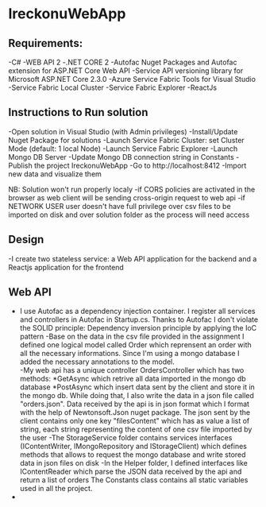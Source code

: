 # IreckonuWebApp 

## Requirements:
-C# 
-WEB API 2
-.NET CORE 2
-Autofac Nuget Packages and Autofac extension for ASP.NET Core Web API
-Service API versioning library for Microsoft ASP.NET Core 2.3.0
-Azure Service Fabric Tools for Visual Studio
-Service Fabric Local Cluster
-Service Fabric Explorer
-ReactJs

## Instructions to Run solution
-Open solution in Visual Studio (with Admin privileges)
-Install/Update Nuget Package for solutions
-Launch Service Fabric Cluster: set Cluster Mode (default: 1 local Node)
-Launch Service Fabric Explorer
-Launch Mongo DB Server
-Update Mongo DB connection string in Constants
-Publish the project IreckonuWebApp
-Go to http://localhost:8412
-Import new data and visualize them

NB: Solution won't run properly localy 
-if CORS policies are activated in the browser as web client will be sending cross-origin request to web api
-if NETWORK USER user doesn't have full privilege over csv files to be imported on disk and over solution folder as the process 
will need access  
## Design
-I create two stateless service: a Web API application for the backend and a Reactjs application for the frontend

## Web API

- I use Autofac as a dependency injection container. I register all services and controllers in Autofac in Startup.cs. Thanks to Autofac
I don't violate the SOLID principle: Dependency inversion principle by applying the IoC pattern
-Base on the data in the csv file provided in the assignment I defined one logical model called Order which reprensent an order with all the necessary informations. Since I'm using a mongo database I added the necessary annotations to the model.  
-My  web api has a unique controller OrdersController which has two methods:
*GetAsync which retrive all data imported in the mongo db database
*PostAsync which insert data sent by the client and store it in the mongo db. While doing that, I also write the data in a json file called 
"orders.json". Data received by the api is in json format which I format with the help of Newtonsoft.Json nuget package. The json sent by the client contains only one key "filesContent" which has as value a list of string, each string representing the content of one csv file imported
by the user
-The StorageService folder contains services interfaces (IContentWriter, IMongoRepository and IStorageClient) which defines methods that allows to request the mongo database and write stored data in json files on disk
-In the Helper folder, I defined interfaces like IContentReader which parse the JSON data received by the api and return a list of orders
The Constants class contains all static variables used in all the project. 
-